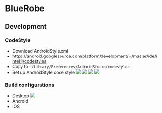# BlueRobe

## Development

### CodeStyle

- Download AndroidStyle.xml
 - https://android.googlesource.com/platform/development/+/master/ide/intellij/codestyles
- Copy to `~/Library/Preferences/AndroidStudio/codestyles`
- Set up AndroidStyle code style
![](http://shots.clv.cc/ark7i6igqut11po7u3vp.png)
![](http://shots.clv.cc/7dtudhqnr148xy0deujp.png)
![](http://shots.clv.cc/qnhtyr4g9nd7ps3fes8d.png)
![](http://shots.clv.cc/3n2lqpebxmdaucucyxkl.png)

### Build configurations

- Desktop
![](http://shots.clv.cc/be7ffz4jhqg1tlvegfyk.png)
- Android
- iOS
